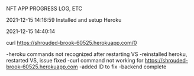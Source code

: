 NFT APP PROGRESS LOG, ETC

2021-12-15 14:16:59
Installed and setup Heroku

2021-12-15 14:40:14

curl https://shrouded-brook-60525.herokuapp.com/0

-heroku commands not recognized after restarting VS
    -reinstalled heroku, restarted VS, issue fixed
-curl command not working for https://shrouded-brook-60525.herokuapp.com
    -added ID to fix
-backend complete

